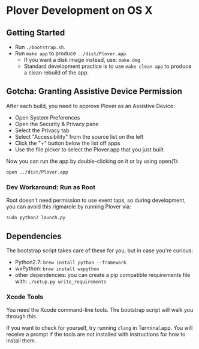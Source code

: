 # Plover Development on OS X

## Getting Started
- Run `./bootstrap.sh`.
- Run `make app` to produce `../dist/Plover.app`.
  - If you want a disk image instead, use: `make dmg`
  - Standard development practice is to use `make clean app` to produce
    a clean rebuild of the app.


## Gotcha: Granting Assistive Device Permission
After each build, you need to approve Plover as an Assistive Device:

- Open System Preferences
- Open the Security & Privacy pane
- Select the Privacy tab
- Select "Accessibility" from the source list on the left
- Click the "+" button below the list off apps
- Use the file picker to select the Plover.app that you just built

Now you can run the app by double-clicking on it
or by using open(1):

    open ../dist/Plover.app

### Dev Workaround: Run as Root
Root doesn't need permission to use event taps,
so during development, you can avoid this rigmarole by running Plover via:

```
sudo python2 launch.py
```


## Dependencies
The bootstrap script takes care of these for you, but in case you're curious:

- Python2.7: `brew install python --framework`
- wxPython: `brew install wxpython`
- other dependencies: you can create a pip compatible requirements file with:
`./setup.py write_requirements`


### Xcode Tools
You need the Xcode command-line tools.
The bootstrap script will walk you through this.

If you want to check for yourself, try running `clang` in Terminal.app.
You will receive a prompt if the tools are not installed
with instructions for how to install them.
